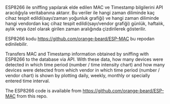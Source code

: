 ESP8266 ile sniffing yapılarak elde edilen MAC ve Timestamp bilgilerini API aracılığıyla veritabanına aktarır.
Bu veriler ile hangi zaman diliminde kaç cihaz tespit edildi(sayı/zaman yoğunluk grafiği) ve hangi zaman diliminde hangi vendordan kaç cihaz tespit edildi(sayı/vendor grafiği) günlük, haftalık, aylık veya özel olarak girilen zaman aralığında çizdirilerek gösterilir.

ESP8266 kodu https://github.com/orange-beard/ESP-MAC bu repodan edinilebilir.

Transfers MAC and Timestamp information obtained by sniffing with ESP8266 to the database via API.
With these data, how many devices were detected in which time period (number / time intensity chart) and how many devices were detected from which vendor in which time period (number / vendor chart) is shown by plotting daily, weekly, monthly or specially entered time interval.

The ESP8266 code is available from https://github.com/orange-beard/ESP-MAC from this repo.
